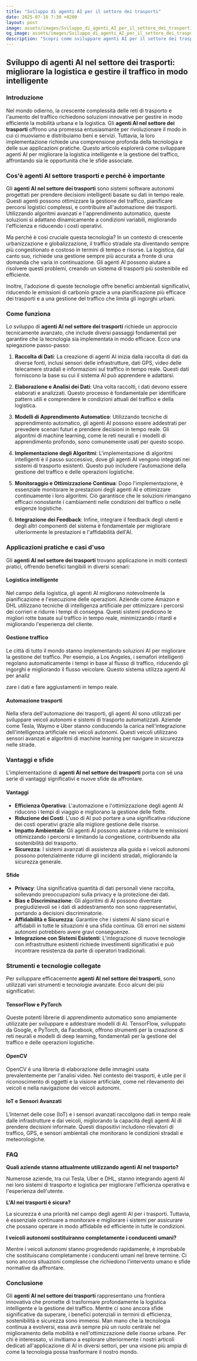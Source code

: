 ```yaml
---
title: "Sviluppo di agenti AI per il settore dei trasporti"
date: 2025-07-16 7:30 +0200
layout: post
image: assets/images/Sviluppo_di_agenti_AI_per_il_settore_dei_trasporti.jpg
og_image: assets/images/Sviluppo_di_agenti_AI_per_il_settore_dei_trasporti.jpg
description: "Scopri come sviluppare agenti AI per il settore dei trasporti e rivoluzionare logistica intelligente e automazione trasporti con soluzioni innovative."
---
```


## Sviluppo di agenti AI nel settore dei trasporti: migliorare la logistica e gestire il traffico in modo intelligente

### Introduzione

Nel mondo odierno, la crescente complessità delle reti di trasporto e l'aumento del traffico richiedono soluzioni innovative per gestire in modo efficiente la mobilità urbana e la logistica. Gli **agenti AI nel settore dei trasporti** offrono una promessa entusiasmante per rivoluzionare il modo in cui ci muoviamo e distribuiamo beni e servizi. Tuttavia, la loro implementazione richiede una comprensione profonda della tecnologia e delle sue applicazioni pratiche. Questo articolo esplorerà come sviluppare agenti AI per migliorare la logistica intelligente e la gestione del traffico, affrontando sia le opportunità che le sfide associate.

### Cos'è agenti AI settore trasporti e perché è importante

Gli **agenti AI nel settore dei trasporti** sono sistemi software autonomi progettati per prendere decisioni intelligenti basate su dati in tempo reale. Questi agenti possono ottimizzare la gestione del traffico, pianificare percorsi logistici complessi, e contribuire all'automazione dei trasporti. Utilizzando algoritmi avanzati e l'apprendimento automatico, queste soluzioni si adattano dinamicamente a condizioni variabili, migliorando l'efficienza e riducendo i costi operativi.

Ma perché è così cruciale questa tecnologia? In un contesto di crescente urbanizzazione e globalizzazione, il traffico stradale sta diventando sempre più congestionato e costoso in termini di tempo e risorse. La logistica, dal canto suo, richiede una gestione sempre più accurata a fronte di una domanda che varia in continuazione. Gli agenti AI possono aiutare a risolvere questi problemi, creando un sistema di trasporti più sostenibile ed efficiente. 

Inoltre, l'adozione di queste tecnologie offre benefici ambientali significativi, riducendo le emissioni di carbonio grazie a una pianificazione più efficace dei trasporti e a una gestione del traffico che limita gli ingorghi urbani.

### Come funziona

Lo sviluppo di **agenti AI nel settore dei trasporti** richiede un approccio tecnicamente avanzato, che include diversi passaggi fondamentali per garantire che la tecnologia sia implementata in modo efficace. Ecco una spiegazione passo-passo:

1. **Raccolta di Dati**: La creazione di agenti AI inizia dalla raccolta di dati da diverse fonti, inclusi sensori delle infrastrutture, dati GPS, video delle telecamere stradali e informazioni sul traffico in tempo reale. Questi dati forniscono la base su cui il sistema AI può apprendere e adattarsi.

2. **Elaborazione e Analisi dei Dati**: Una volta raccolti, i dati devono essere elaborati e analizzati. Questo processo è fondamentale per identificare pattern utili e comprendere le condizioni attuali del traffico e della logistica.

3. **Modelli di Apprendimento Automatico**: Utilizzando tecniche di apprendimento automatico, gli agenti AI possono essere addestrati per prevedere scenari futuri e prendere decisioni in tempo reale. Gli algoritmi di machine learning, come le reti neurali e i modelli di apprendimento profondo, sono comunemente usati per questo scopo.

4. **Implementazione degli Algoritmi**: L'implementazione di algoritmi intelligenti è il passo successivo, dove gli agenti AI vengono integrati nei sistemi di trasporto esistenti. Questo può includere l'automazione della gestione del traffico e delle operazioni logistiche.

5. **Monitoraggio e Ottimizzazione Continua**: Dopo l'implementazione, è essenziale monitorare le prestazioni degli agenti AI e ottimizzare continuamente i loro algoritmi. Ciò garantisce che le soluzioni rimangano efficaci nonostante i cambiamenti nelle condizioni del traffico o nelle esigenze logistiche.

6. **Integrazione dei Feedback**: Infine, integrare il feedback degli utenti e degli altri componenti del sistema è fondamentale per migliorare ulteriormente le prestazioni e l'affidabilità dell'AI.

### Applicazioni pratiche e casi d'uso

Gli **agenti AI nel settore dei trasporti** trovano applicazione in molti contesti pratici, offrendo benefici tangibili in diversi scenari:

#### Logistica intelligente

Nel campo della logistica, gli agenti AI migliorano notevolmente la pianificazione e l'esecuzione delle operazioni. Aziende come Amazon e DHL utilizzano tecniche di intelligenza artificiale per ottimizzare i percorsi dei corrieri e ridurre i tempi di consegna. Questi sistemi predicono le migliori rotte basate sul traffico in tempo reale, minimizzando i ritardi e migliorando l'esperienza del cliente.

#### Gestione traffico

Le città di tutto il mondo stanno implementando soluzioni AI per migliorare la gestione del traffico. Per esempio, a Los Angeles, i semafori intelligenti regolano automaticamente i tempi in base al flusso di traffico, riducendo gli ingorghi e migliorando il flusso veicolare. Questo sistema utilizza agenti AI per analiz

zare i dati e fare aggiustamenti in tempo reale.

#### Automazione trasporti

Nella sfera dell'automazione dei trasporti, gli agenti AI sono utilizzati per sviluppare veicoli autonomi e sistemi di trasporto automatizzati. Aziende come Tesla, Waymo e Uber stanno conducendo la carica nell'integrazione dell'intelligenza artificiale nei veicoli autonomi. Questi veicoli utilizzano sensori avanzati e algoritmi di machine learning per navigare in sicurezza nelle strade.

### Vantaggi e sfide

L'implementazione di **agenti AI nel settore dei trasporti** porta con sé una serie di vantaggi significativi e nuove sfide da affrontare. 

#### Vantaggi

- **Efficienza Operativa**: L'automazione e l'ottimizzazione degli agenti AI riducono i tempi di viaggio e migliorano la gestione delle flotte.
- **Riduzione dei Costi**: L'uso di AI può portare a una significativa riduzione dei costi operativi grazie alla migliore gestione delle risorse.
- **Impatto Ambientale**: Gli agenti AI possono aiutare a ridurre le emissioni ottimizzando i percorsi e limitando la congestione, contribuendo alla sostenibilità del trasporto.
- **Sicurezza**: I sistemi avanzati di assistenza alla guida e i veicoli autonomi possono potenzialmente ridurre gli incidenti stradali, migliorando la sicurezza generale.

#### Sfide

- **Privacy**: Una significativa quantità di dati personali viene raccolta, sollevando preoccupazioni sulla privacy e la protezione dei dati.
- **Bias e Discriminazione**: Gli algoritmi di AI possono diventare pregiudizievoli se i dati di addestramento non sono rappresentativi, portando a decisioni discriminatorie.
- **Affidabilità e Sicurezza**: Garantire che i sistemi AI siano sicuri e affidabili in tutte le situazioni è una sfida continua. Gli errori nei sistemi autonomi potrebbero avere gravi conseguenze.
- **Integrazione con Sistemi Esistenti**: L'integrazione di nuove tecnologie con infrastrutture esistenti richiede investimenti significativi e può incontrare resistenza da parte di operatori tradizionali.

### Strumenti e tecnologie collegate

Per sviluppare efficacemente **agenti AI nel settore dei trasporti**, sono utilizzati vari strumenti e tecnologie avanzate. Ecco alcuni dei più significativi:

#### TensorFlow e PyTorch

Queste potenti librerie di apprendimento automatico sono ampiamente utilizzate per sviluppare e addestrare modelli di AI. TensorFlow, sviluppato da Google, e PyTorch, da Facebook, offrono strumenti per la creazione di reti neurali e modelli di deep learning, fondamentali per la gestione del traffico e delle operazioni logistiche.

#### OpenCV

OpenCV è una libreria di elaborazione delle immagini usata prevalentemente per l'analisi video. Nel contesto dei trasporti, è utile per il riconoscimento di oggetti e la visione artificiale, come nel rilevamento dei veicoli e nella navigazione dei veicoli autonomi.

#### IoT e Sensori Avanzati

L'Internet delle cose (IoT) e i sensori avanzati raccolgono dati in tempo reale dalle infrastrutture e dai veicoli, migliorando la capacità degli agenti AI di prendere decisioni informate. Questi dispositivi includono rilevatori di traffico, GPS, e sensori ambientali che monitorano le condizioni stradali e meteorologiche.

### FAQ

**Quali aziende stanno attualmente utilizzando agenti AI nel trasporto?**

Numerose aziende, tra cui Tesla, Uber e DHL, stanno integrando agenti AI nei loro sistemi di trasporto e logistica per migliorare l'efficienza operativa e l'esperienza dell'utente.

**L'AI nei trasporti è sicura?**

La sicurezza è una priorità nel campo degli agenti AI per i trasporti. Tuttavia, è essenziale continuare a monitorare e migliorare i sistemi per assicurare che possano operare in modo affidabile ed efficiente in tutte le condizioni.

**I veicoli autonomi sostituiranno completamente i conducenti umani?**

Mentre i veicoli autonomi stanno progredendo rapidamente, è improbabile che sostituiscano completamente i conducenti umani nel breve termine. Ci sono ancora situazioni complesse che richiedono l'intervento umano e sfide normative da affrontare.

### Conclusione

Gli **agenti AI nel settore dei trasporti** rappresentano una frontiera innovativa che promette di trasformare profondamente la logistica intelligente e la gestione del traffico. Mentre ci sono ancora sfide significative da superare, i benefici potenziali in termini di efficienza, sostenibilità e sicurezza sono immensi. Man mano che la tecnologia continua a evolversi, essa avrà sempre più un ruolo centrale nel miglioramento della mobilità e nell'ottimizzazione delle risorse urbane. Per chi è interessato, vi invitiamo a esplorare ulteriormente i nostri articoli dedicati all'applicazione di AI in diversi settori, per una visione più ampia di come la tecnologia possa trasformare il nostro mondo.